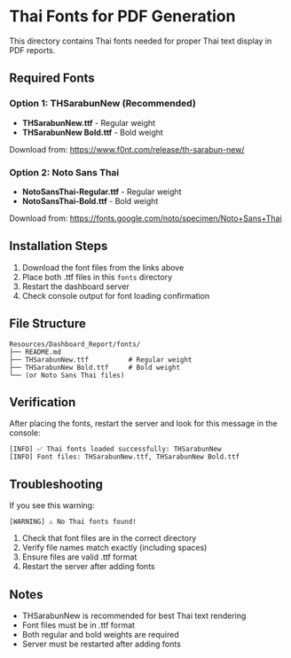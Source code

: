# Thai Fonts for PDF Generation

This directory contains Thai fonts needed for proper Thai text display in PDF reports.

## Required Fonts

### Option 1: THSarabunNew (Recommended)
- **THSarabunNew.ttf** - Regular weight
- **THSarabunNew Bold.ttf** - Bold weight

Download from: https://www.f0nt.com/release/th-sarabun-new/

### Option 2: Noto Sans Thai
- **NotoSansThai-Regular.ttf** - Regular weight  
- **NotoSansThai-Bold.ttf** - Bold weight

Download from: https://fonts.google.com/noto/specimen/Noto+Sans+Thai

## Installation Steps

1. Download the font files from the links above
2. Place both .ttf files in this `fonts` directory
3. Restart the dashboard server
4. Check console output for font loading confirmation

## File Structure
```
Resources/Dashboard_Report/fonts/
├── README.md
├── THSarabunNew.ttf          # Regular weight
├── THSarabunNew Bold.ttf     # Bold weight
└── (or Noto Sans Thai files)
```

## Verification

After placing the fonts, restart the server and look for this message in the console:
```
[INFO] ✅ Thai fonts loaded successfully: THSarabunNew
[INFO] Font files: THSarabunNew.ttf, THSarabunNew Bold.ttf
```

## Troubleshooting

If you see this warning:
```
[WARNING] ⚠️ No Thai fonts found!
```

1. Check that font files are in the correct directory
2. Verify file names match exactly (including spaces)
3. Ensure files are valid .ttf format
4. Restart the server after adding fonts

## Notes

- THSarabunNew is recommended for best Thai text rendering
- Font files must be in .ttf format
- Both regular and bold weights are required
- Server must be restarted after adding fonts
